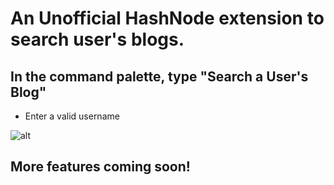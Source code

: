 # An Unofficial HashNode extension to search user's blogs.

## In the command palette, type "Search a User's Blog"

- Enter a valid username

![alt](https://cdn.hashnode.com/res/hashnode/image/upload/v1613609879128/q_F-KYZFa.gif)

## More features coming soon!
